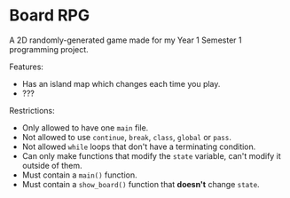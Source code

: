 # Board RPG
A 2D randomly-generated game made for my Year 1 Semester 1 programming project.

Features:
- Has an island map which changes each time you play.
- ???

Restrictions:
- Only allowed to have one `main` file.
- Not allowed to use `continue`, `break`, `class`, `global` or `pass`.
- Not allowed `while` loops that don't have a terminating condition.
- Can only make functions that modify the `state` variable, can't modify it outside of them.
- Must contain a `main()` function.
- Must contain a `show_board()` function that **doesn't** change `state`.
